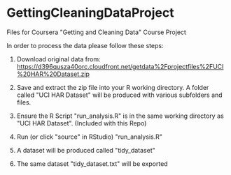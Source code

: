 GettingCleaningDataProject
==========================

Files for Coursera "Getting and Cleaning Data" Course Project


In order to process the data please follow these steps:

1. Download original data from:
https://d396qusza40orc.cloudfront.net/getdata%2Fprojectfiles%2FUCI%20HAR%20Dataset.zip

2. Save and extract the zip file into your R working directory. A folder called "UCI HAR Dataset" will be produced with various subfolders and files.

3. Ensure the R Script "run_analysis.R" is in the same working directory as "UCI HAR Dataset". (Included with this Repo)

4. Run (or click "source" in RStudio) "run_analysis.R"

5. A dataset will be produced called "tidy_dataset"

6. The same dataset "tidy_dataset.txt" will be exported
